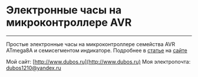 # Электронные часы на микроконтроллере AVR
***
Простые электронные часы на микроконтроллере семейства AVR ATmega8A и семисегментом индикаторе.
Подробнее в [статье](http://www.dubos.ru/projetcs/item/10-electronic-clock.html) на [сайте](www.dubos.ru)

Мой сайт: [http://www.dubos.ru](http://www.dubos.ru)
Моя электропочта: [dubos1210@yandex.ru](mailto:dubos1210@yandex.ru)
